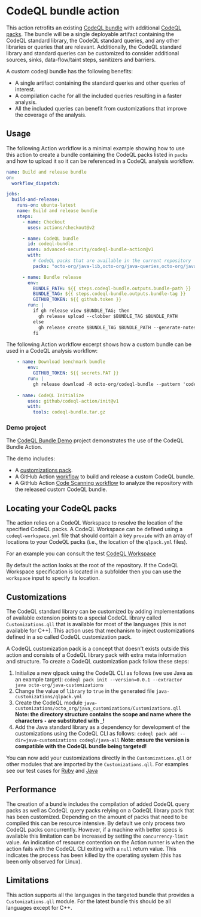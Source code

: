 # CodeQL bundle action

This action retrofits an existing [CodeQL bundle](https://github.com/github/codeql-action/releases) with additional [CodeQL packs](https://codeql.github.com/docs/codeql-cli/creating-and-working-with-codeql-packs/).
The bundle will be a single deployable artifact containing the CodeQL standard library, the CodeQL standard queries, and any other libraries or queries that are relevant.
Additionally, the CodeQL standard library and standard queries can be customized to consider additional sources, sinks, data-flow/taint steps, sanitizers and barriers.

A custom codeql bundle has the following benefits:

- A single artifact containing the standard queries and other queries of interest.
- A compilation cache for all the included queries resulting in a faster analysis.
- All the included queries can benefit from customizations that improve the coverage of the analysis.

## Usage

The following Action workflow is a minimal example showing how to use this action to create a bundle containing the CodeQL packs listed in `packs` and how to upload it so it can be referenced in a CodeQL analysis workflow.

```yaml
name: Build and release bundle
on:
  workflow_dispatch:

jobs:
  build-and-release:
    runs-on: ubuntu-latest
    name: Build and release bundle
    steps:
      - name: Checkout
        uses: actions/checkout@v2

      - name: CodeQL bundle
        id: codeql-bundle
        uses: advanced-security/codeql-bundle-action@v1
        with:
          # CodeQL packs that are available in the current repository
          packs: "octo-org/java-lib,octo-org/java-queries,octo-org/java-customizations"

      - name: Bundle release
        env:
          BUNDLE_PATH: ${{ steps.codeql-bundle.outputs.bundle-path }}
          BUNDLE_TAG: ${{ steps.codeql-bundle.outputs.bundle-tag }}
          GITHUB_TOKEN: ${{ github.token }}
        run: |
          if gh release view $BUNDLE_TAG; then
            gh release upload --clobber $BUNDLE_TAG $BUNDLE_PATH
          else
            gh release create $BUNDLE_TAG $BUNDLE_PATH --generate-notes
          fi
```

The following Action workflow excerpt shows how a custom bundle can be used in a CodeQL analysis workflow:

```yaml
    - name: Download benchmark bundle
        env:
          GITHUB_TOKEN: ${{ secrets.PAT }}
        run: |
          gh release download -R octo-org/codeql-bundle --pattern 'codeql-bundle.tar.gz'
        
    - name: CodeQL Initialize
        uses: github/codeql-action/init@v1
        with:
          tools: codeql-bundle.tar.gz
```

### Demo project

The [CodeQL Bundle Demo](https://github.com/advanced-security-demo/codeql-bundle-demo) project demonstrates the use of the CodeQL Bundle Action.

The demo includes:

- A [customizations pack](https://github.com/advanced-security-demo/codeql-bundle-demo/tree/main/vapi-customizations).
- A GitHub Action [workflow](https://github.com/advanced-security-demo/codeql-bundle-demo/blob/main/.github/workflows/bundle.yaml) to build and release a custom CodeQL bundle.
- A GitHub Action [Code Scanning workflow](https://github.com/advanced-security-demo/codeql-bundle-demo/blob/main/.github/workflows/codeql.yaml) to analyze the repository with the released custom CodeQL bundle.

## Locating your CodeQL packs

The action relies on a CodeQL Workspace to resolve the location of the specified CodeQL packs.
A CodeQL Workspace can be defined using a `codeql-workspace.yml` file that should contain a key `provide` with an array of locations to your CodeQL packs (i.e., the location of the `qlpack.yml` files).

For an example you can consult the test [CodeQL Workspace](test/qlpacks/codeql-workspace.yml)

By default the action looks at the root of the repository. If the CodeQL Workspace specification is located in a subfolder then you can use the `workspace` input to specify its location.

## Customizations

The CodeQL standard library can be customized by adding implementations of available extension points to a special CodeQL library called `Customizations.qll` that is available for most of the languages (this is not available for C++).
This action uses that mechanism to inject customizations defined in a so called CodeQL customization pack.

A CodeQL customization pack is a concept that doesn't exists outside this action and consists of a CodeQL library pack with extra meta information and structure.
To create a CodeQL customization pack follow these steps:

1. Initialize a new qlpack using the CodeQL CLI as follows (we use Java as an example target): `codeql pack init --version=0.0.1 --extractor java octo-org/java-customizations`
2. Change the value of `library` to `true` in the generated file `java-customizations/qlpack.yml`
3. Create the CodeQL module `java-customizations/octo_org/java_customizations/Customizations.qll` **Note: the directory structure contains the scope and name where the characters `-` are substituted with `_`!**
4. Add the Java standard library as a dependency for development of the customizations using the CodeQL CLI as follows: `codeql pack add --dir=java-customizations codeql/java-all` **Note: ensure the version is compatible with the CodeQL bundle being targeted!**

You can now add your customizations directly in the `Customizations.qll` or other modules that are imported by the `Customizations.qll`.
For examples see our test cases for [Ruby](test/qlpacks/contoso/ruby-customizations/contoso/ruby_customizations/Customizations.qll) and [Java](test/qlpacks/contoso/java-customizations/contoso/java_customizations/Customizations.qll)

## Performance

The creation of a bundle includes the compilation of added CodeQL query packs as well as CodeQL query packs relying on a CodeQL library pack that has been customized.
Depending on the amount of packs that need to be compiled this can be resource intensive.
By default we only process two CodeQL packs concurrently. However, if a machine with better specs is available this limitation can be increased by setting the `concurrency-limit` value.
An indication of resource contention on the Action runner is when the action fails with the CodeQL CLI exiting with a `null` return value.
This indicates the process has been killed by the operating system (this has been only observed for Linux).

## Limitations

This action supports all the languages in the targeted bundle that provides a `Customizations.qll` module.
For the latest bundle this should be all languages except for C++.
